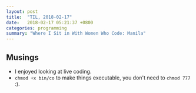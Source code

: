 ```yaml
---
layout: post
title:  "TIL, 2018-02-17"
date:   2018-02-17 05:21:37 +0800
categories: programming
summary: "Where I Sit in With Women Who Code: Manila"
---
```


## Musings

- I enjoyed looking at live coding.
- `chmod +x bin/co` to make things executable, you don't need to `chmod 777` :).
